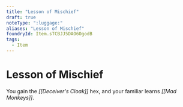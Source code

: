 ```yaml
---
title: "Lesson of Mischief"
draft: true
noteType: ":luggage:"
aliases: "Lesson of Mischief"
foundryId: Item.sTCBJJ5DAO6OgodB
tags:
  - Item
---
```


# Lesson of Mischief

You gain the _[[Deceiver's Cloak]]_ hex, and your familiar learns _[[Mad Monkeys]]_.
